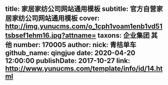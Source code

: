 title: 家居家纺公司网站通用模板
subtitle: 官方自营家居家纺公司网站通用模板
cover: http://img.yunucms.com/o_1cph1voam1enb1vd51tsbsef1ehm16.jpg?attname=
taxons: 企业集团 其他
number: 170005
author:
  nick: 青桔单车
  github_name: qingjue
date: 2020-04-20 12:00:00
publishDate: 2017-10-27
link: http://www.yunucms.com/template/info/id/14.html
---